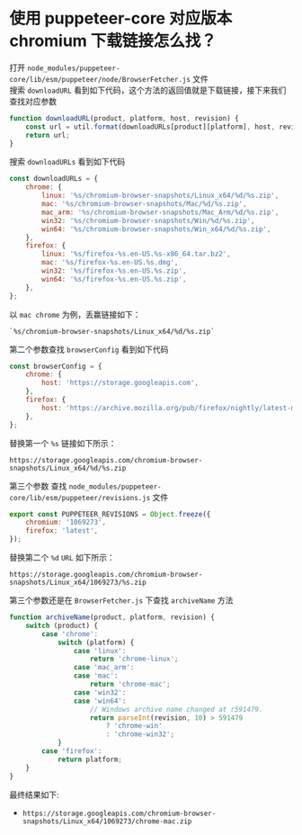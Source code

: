 
# 使用 puppeteer-core 对应版本 chromium 下载链接怎么找？

打开 `node_modules/puppeteer-core/lib/esm/puppeteer/node/BrowserFetcher.js` 文件  
搜索 `downloadURL` 看到如下代码，这个方法的返回值就是下载链接，接下来我们查找对应参数
```js
function downloadURL(product, platform, host, revision) {
    const url = util.format(downloadURLs[product][platform], host, revision, archiveName(product, platform, revision));
    return url;
}
```

搜索 `downloadURLs` 看到如下代码
```js
const downloadURLs = {
    chrome: {
        linux: '%s/chromium-browser-snapshots/Linux_x64/%d/%s.zip',
        mac: '%s/chromium-browser-snapshots/Mac/%d/%s.zip',
        mac_arm: '%s/chromium-browser-snapshots/Mac_Arm/%d/%s.zip',
        win32: '%s/chromium-browser-snapshots/Win/%d/%s.zip',
        win64: '%s/chromium-browser-snapshots/Win_x64/%d/%s.zip',
    },
    firefox: {
        linux: '%s/firefox-%s.en-US.%s-x86_64.tar.bz2',
        mac: '%s/firefox-%s.en-US.%s.dmg',
        win32: '%s/firefox-%s.en-US.%s.zip',
        win64: '%s/firefox-%s.en-US.%s.zip',
    },
};
```
以 `mac chrome` 为例，丢赢链接如下：
```text
`%s/chromium-browser-snapshots/Linux_x64/%d/%s.zip`
```

第二个参数查找 `browserConfig` 看到如下代码
```js
const browserConfig = {
    chrome: {
        host: 'https://storage.googleapis.com',
    },
    firefox: {
        host: 'https://archive.mozilla.org/pub/firefox/nightly/latest-mozilla-central',
    },
};
```
替换第一个 `%s` 链接如下所示：
```text
https://storage.googleapis.com/chromium-browser-snapshots/Linux_x64/%d/%s.zip
```

第三个参数 查找 `node_modules/puppeteer-core/lib/esm/puppeteer/revisions.js` 文件
```js
export const PUPPETEER_REVISIONS = Object.freeze({
    chromium: '1069273',
    firefox: 'latest',
});
```
替换第二个 `%d` `URL` 如下所示：  
```text
https://storage.googleapis.com/chromium-browser-snapshots/Linux_x64/1069273/%s.zip
```
  
第三个参数还是在 `BrowserFetcher.js` 下查找 `archiveName` 方法
```js
function archiveName(product, platform, revision) {
    switch (product) {
        case 'chrome':
            switch (platform) {
                case 'linux':
                    return 'chrome-linux';
                case 'mac_arm':
                case 'mac':
                    return 'chrome-mac';
                case 'win32':
                case 'win64':
                    // Windows archive name changed at r591479.
                    return parseInt(revision, 10) > 591479
                        ? 'chrome-win'
                        : 'chrome-win32';
            }
        case 'firefox':
            return platform;
    }
}
```
最终结果如下:
- `https://storage.googleapis.com/chromium-browser-snapshots/Linux_x64/1069273/chrome-mac.zip`